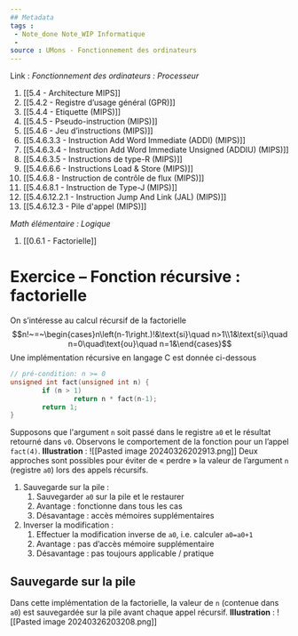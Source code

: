 ```yaml
---
## Metadata
tags : 
 - Note_done Note_WIP Informatique
 - 
source : UMons - Fonctionnement des ordinateurs
---
```


Link :
_Fonctionnement des ordinateurs : Processeur_
1. [[5.4 - Architecture MIPS]]
2. [[5.4.2 - Registre d’usage général (GPR)]]
4. [[5.4.4 - Etiquette (MIPS)]]
5. [[5.4.5 - Pseudo-instruction (MIPS)]]
6. [[5.4.6 - Jeu d’instructions (MIPS)]]
7. [[5.4.6.3.3 - Instruction Add Word Immediate (ADDI) (MIPS)]]
8. [[5.4.6.3.4 - Instruction Add Word Immediate Unsigned (ADDIU) (MIPS)]]
9. [[5.4.6.3.5 - Instructions de type-R (MIPS)]]
10. [[5.4.6.6.6 - Instructions Load & Store (MIPS)]]
11. [[5.4.6.8 - Instruction de contrôle de flux (MIPS)]]
12. [[5.4.6.8.1 - Instruction de Type-J (MIPS)]]
13. [[5.4.6.12.2.1 - Instruction Jump And Link (JAL) (MIPS)]]
14. [[5.4.6.12.3 - Pile d'appel (MIPS)]]

_Math élémentaire : Logique_
1. [[0.6.1 - Factorielle]]
# Exercice – Fonction récursive : factorielle
On s’intéresse au calcul récursif de la factorielle $$n!~=~\begin{cases}n\left(n-1\right.)!&\text{si}\quad n>1\\1&\text{si}\quad n=0\quad\text{ou}\quad n=1&\end{cases}$$ Une implémentation récursive en langage C est donnée ci-dessous
```C
// pré-condition: n >= 0 
unsigned int fact(unsigned int n) { 
		if (n > 1) 
				return n * fact(n-1); 
		return 1; 
}
```

Supposons que l'argument `n` soit passé dans le registre `a0` et le résultat retourné dans `v0`. Observons le comportement de la fonction pour un l’appel `fact(4)`.
**Illustration** : ![[Pasted image 20240326202913.png]]
Deux approches sont possibles pour éviter de « perdre » la valeur de l’argument `n` (registre `a0`) lors des appels récursifs. 
1. Sauvegarde sur la pile :
	1. Sauvegarder `a0` sur la pile et le restaurer 
	2. Avantage : fonctionne dans tous les cas 
	3. Désavantage : accès mémoires supplémentaires 
2. Inverser la modification : 
	1. Effectuer la modification inverse de `a0`, i.e. calculer `a0=a0+1`  
	2. Avantage : pas d’accès mémoire supplémentaire 
	3. Désavantage : pas toujours applicable / pratique

## Sauvegarde sur la pile
Dans cette implémentation de la factorielle, la valeur de `n` (contenue dans `a0`) est sauvegardée sur la pile avant chaque appel récursif.
**Illustration** : ![[Pasted image 20240326203208.png]]

